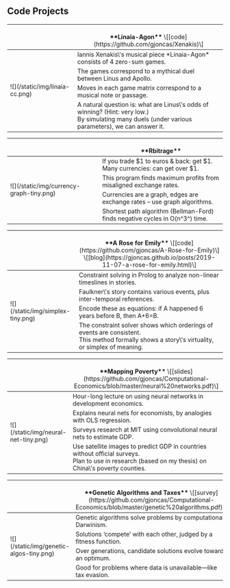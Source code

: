 ﻿Code Projects
-------------

<table>
    <thead>
        <tr>
            <th></th>
            <th><br>**Linaia-Agon** <span style="font-weight:normal">\[[code](https://github.com/gjoncas/Xenakis)\]</th>
        </tr>
    </thead>
    <tbody>
        <tr>
            <td rowspan=5>![](/static/img/linaia-cc.png)</td>
            <td>Iannis Xenakis\'s musical piece *Linaia-Agon* consists of 4 zero-sum games.</td>
        </tr>
        <tr>
            <td>The games correspond to a mythical duel between Linus and Apollo.</td>
        </tr>
        <tr>
            <td>Moves in each game matrix correspond to a musical note or passage.</td>
        </tr>
        <tr>
            <td>A natural question is: what are Linus\'s odds of winning? (Hint: very low.)<br>
			    By simulating many duels (under various parameters), we can answer it.</td>
        </tr>
    </tbody>
</table>


<table>
    <thead>
        <tr>
            <th></th>
            <th><br>**Rbitrage**</th>
        </tr>
    </thead>
    <tbody>
        <tr>
            <td rowspan=5>![](/static/img/currency-graph-tiny.png)</td>
            <td>If you trade $1 to euros & back: get $1. Many currencies: can get over $1.</td>
        </tr>
        <tr>
            <td>This program finds maximum profits from misaligned exchange rates.</td>
        </tr>
        <tr>
            <td>Currencies are a graph, edges are exchange rates – use graph algorithms.</td>
        </tr>
        <tr>
            <td>Shortest path algorithm (Bellman-Ford) finds negative cycles in O(n^3^) time.</td>
        </tr>
    </tbody>
</table>



<table>
    <thead>
        <tr>
            <th></th>
            <th><br>**A Rose for Emily** <span style="font-weight:normal">\[[code](https://github.com/gjoncas/A-Rose-for-Emily)\] 
				\[[blog](https://gjoncas.github.io/posts/2019-11-07-a-rose-for-emily.html)\]</th>
        </tr>
    </thead>
    <tbody>
        <tr>
            <td rowspan=5>![](/static/img/simplex-tiny.png)</td>
            <td>Constraint solving in Prolog to analyze non-linear timeslines in stories.</td>
        </tr>
        <tr>
            <td>Faulkner\'s story contains various events, plus inter-temporal references.</td>
        </tr>
        <tr>
            <td>Encode these as equations: if A happened 6 years before B, then A+6=B.<br></td>
        </tr>
        <tr>
            <td>The constraint solver shows which orderings of events are consistent.<br>
			    This method formally shows a story\'s virtuality, or simplex of meaning.</td>
        </tr>
    </tbody>
</table>

<table>
    <thead>
        <tr>
            <th></th>
            <th><br>**Mapping Poverty** <span style="font-weight:normal">
			    \[[slides](https://github.com/gjoncas/Computational-Economics/blob/master/neural%20networks.pdf)\]</th>
        </tr>
    </thead>
    <tbody>
        <tr>
            <td rowspan=5>![](/static/img/neural-net-tiny.png)</td>
            <td>Hour-long lecture on using neural networks in development economics.</td>
        </tr>
        <tr>
            <td>Explains neural nets for economists, by analogies with OLS regression.</td>
        </tr>
        <tr>
            <td>Surveys research at MIT using convolutional neural nets to estimate GDP.</td>
        </tr>
        <tr>
            <td>Use satellite images to predict GDP in countries without official surveys.<br>
			    Plan to use in research (based on my thesis) on China\'s poverty counties.</td>
        </tr>
    </tbody>
</table>



<table>
    <thead>
        <tr>
            <th></th>
            <th><br>**Genetic Algorithms and Taxes** <span style="font-weight:normal">
			        \[[survey](https://github.com/gjoncas/Computational-Economics/blob/master/genetic%20algorithms.pdf)\]<br></th>
        </tr>
    </thead>
    <tbody>
        <tr>
            <td rowspan=5>![](/static/img/genetic-algos-tiny.png)</td>
            <td>Genetic algorithms solve problems by computational Darwinism.</td>
        </tr>
        <tr>
            <td>Solutions ‘compete’ with each other, judged by a fitness function.</td>
        </tr>
        <tr>
            <td>Over generations, candidate solutions evolve toward an optimum.</td>
        </tr>
        <tr>
            <td>Good for problems where data is unavailable—like tax evasion.</td>
        </tr>
    </tbody>
</table>